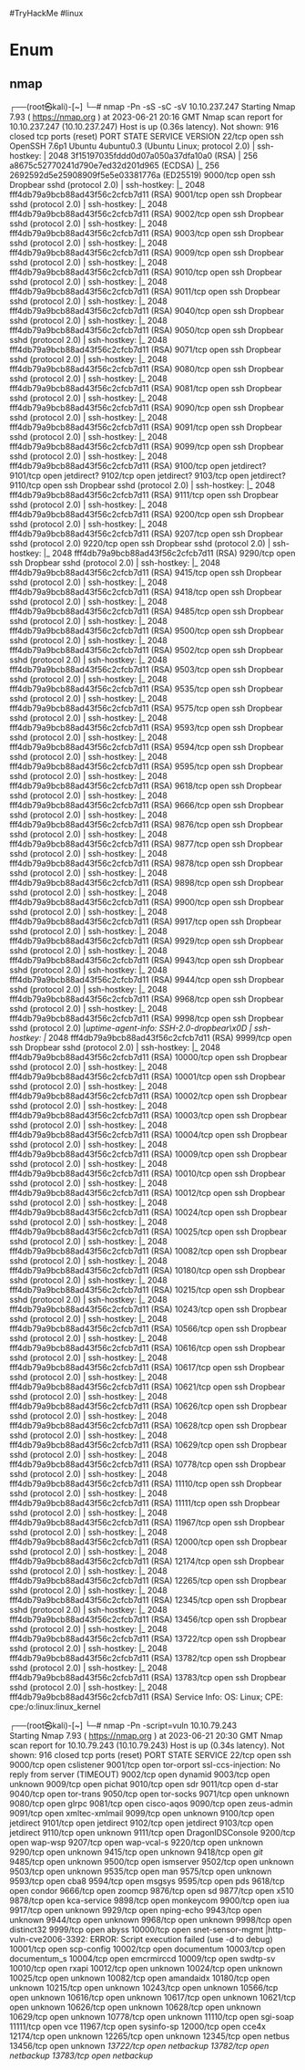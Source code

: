 #TryHackMe #linux 
# Enum
## nmap
┌──(root㉿kali)-[~]
└─# nmap -Pn -sS -sC -sV 10.10.237.247
Starting Nmap 7.93 ( https://nmap.org ) at 2023-06-21 20:16 GMT
Nmap scan report for 10.10.237.247 (10.10.237.247)
Host is up (0.36s latency).
Not shown: 916 closed tcp ports (reset)
PORT      STATE SERVICE    VERSION
22/tcp    open  ssh        OpenSSH 7.6p1 Ubuntu 4ubuntu0.3 (Ubuntu Linux; protocol 2.0)
| ssh-hostkey: 
|   2048 3f15197035fddd0d07a050a37dfa10a0 (RSA)
|   256 a8675c52770241d790e7ed32d201d965 (ECDSA)
|_  256 2692592d5e25908909f5e5e03381776a (ED25519)
9000/tcp  open  ssh        Dropbear sshd (protocol 2.0)
| ssh-hostkey: 
|_  2048 fff4db79a9bcb88ad43f56c2cfcb7d11 (RSA)
9001/tcp  open  ssh        Dropbear sshd (protocol 2.0)
| ssh-hostkey: 
|_  2048 fff4db79a9bcb88ad43f56c2cfcb7d11 (RSA)
9002/tcp  open  ssh        Dropbear sshd (protocol 2.0)
| ssh-hostkey: 
|_  2048 fff4db79a9bcb88ad43f56c2cfcb7d11 (RSA)
9003/tcp  open  ssh        Dropbear sshd (protocol 2.0)
| ssh-hostkey: 
|_  2048 fff4db79a9bcb88ad43f56c2cfcb7d11 (RSA)
9009/tcp  open  ssh        Dropbear sshd (protocol 2.0)
| ssh-hostkey: 
|_  2048 fff4db79a9bcb88ad43f56c2cfcb7d11 (RSA)
9010/tcp  open  ssh        Dropbear sshd (protocol 2.0)
| ssh-hostkey: 
|_  2048 fff4db79a9bcb88ad43f56c2cfcb7d11 (RSA)
9011/tcp  open  ssh        Dropbear sshd (protocol 2.0)
| ssh-hostkey: 
|_  2048 fff4db79a9bcb88ad43f56c2cfcb7d11 (RSA)
9040/tcp  open  ssh        Dropbear sshd (protocol 2.0)
| ssh-hostkey: 
|_  2048 fff4db79a9bcb88ad43f56c2cfcb7d11 (RSA)
9050/tcp  open  ssh        Dropbear sshd (protocol 2.0)
| ssh-hostkey: 
|_  2048 fff4db79a9bcb88ad43f56c2cfcb7d11 (RSA)
9071/tcp  open  ssh        Dropbear sshd (protocol 2.0)
| ssh-hostkey: 
|_  2048 fff4db79a9bcb88ad43f56c2cfcb7d11 (RSA)
9080/tcp  open  ssh        Dropbear sshd (protocol 2.0)
| ssh-hostkey: 
|_  2048 fff4db79a9bcb88ad43f56c2cfcb7d11 (RSA)
9081/tcp  open  ssh        Dropbear sshd (protocol 2.0)
| ssh-hostkey: 
|_  2048 fff4db79a9bcb88ad43f56c2cfcb7d11 (RSA)
9090/tcp  open  ssh        Dropbear sshd (protocol 2.0)
| ssh-hostkey: 
|_  2048 fff4db79a9bcb88ad43f56c2cfcb7d11 (RSA)
9091/tcp  open  ssh        Dropbear sshd (protocol 2.0)
| ssh-hostkey: 
|_  2048 fff4db79a9bcb88ad43f56c2cfcb7d11 (RSA)
9099/tcp  open  ssh        Dropbear sshd (protocol 2.0)
| ssh-hostkey: 
|_  2048 fff4db79a9bcb88ad43f56c2cfcb7d11 (RSA)
9100/tcp  open  jetdirect?
9101/tcp  open  jetdirect?
9102/tcp  open  jetdirect?
9103/tcp  open  jetdirect?
9110/tcp  open  ssh        Dropbear sshd (protocol 2.0)
| ssh-hostkey: 
|_  2048 fff4db79a9bcb88ad43f56c2cfcb7d11 (RSA)
9111/tcp  open  ssh        Dropbear sshd (protocol 2.0)
| ssh-hostkey: 
|_  2048 fff4db79a9bcb88ad43f56c2cfcb7d11 (RSA)
9200/tcp  open  ssh        Dropbear sshd (protocol 2.0)
| ssh-hostkey: 
|_  2048 fff4db79a9bcb88ad43f56c2cfcb7d11 (RSA)
9207/tcp  open  ssh        Dropbear sshd (protocol 2.0)
9220/tcp  open  ssh        Dropbear sshd (protocol 2.0)
| ssh-hostkey: 
|_  2048 fff4db79a9bcb88ad43f56c2cfcb7d11 (RSA)
9290/tcp  open  ssh        Dropbear sshd (protocol 2.0)
| ssh-hostkey: 
|_  2048 fff4db79a9bcb88ad43f56c2cfcb7d11 (RSA)
9415/tcp  open  ssh        Dropbear sshd (protocol 2.0)
| ssh-hostkey: 
|_  2048 fff4db79a9bcb88ad43f56c2cfcb7d11 (RSA)
9418/tcp  open  ssh        Dropbear sshd (protocol 2.0)
| ssh-hostkey: 
|_  2048 fff4db79a9bcb88ad43f56c2cfcb7d11 (RSA)
9485/tcp  open  ssh        Dropbear sshd (protocol 2.0)
| ssh-hostkey: 
|_  2048 fff4db79a9bcb88ad43f56c2cfcb7d11 (RSA)
9500/tcp  open  ssh        Dropbear sshd (protocol 2.0)
| ssh-hostkey: 
|_  2048 fff4db79a9bcb88ad43f56c2cfcb7d11 (RSA)
9502/tcp  open  ssh        Dropbear sshd (protocol 2.0)
| ssh-hostkey: 
|_  2048 fff4db79a9bcb88ad43f56c2cfcb7d11 (RSA)
9503/tcp  open  ssh        Dropbear sshd (protocol 2.0)
| ssh-hostkey: 
|_  2048 fff4db79a9bcb88ad43f56c2cfcb7d11 (RSA)
9535/tcp  open  ssh        Dropbear sshd (protocol 2.0)
| ssh-hostkey: 
|_  2048 fff4db79a9bcb88ad43f56c2cfcb7d11 (RSA)
9575/tcp  open  ssh        Dropbear sshd (protocol 2.0)
| ssh-hostkey: 
|_  2048 fff4db79a9bcb88ad43f56c2cfcb7d11 (RSA)
9593/tcp  open  ssh        Dropbear sshd (protocol 2.0)
| ssh-hostkey: 
|_  2048 fff4db79a9bcb88ad43f56c2cfcb7d11 (RSA)
9594/tcp  open  ssh        Dropbear sshd (protocol 2.0)
| ssh-hostkey: 
|_  2048 fff4db79a9bcb88ad43f56c2cfcb7d11 (RSA)
9595/tcp  open  ssh        Dropbear sshd (protocol 2.0)
| ssh-hostkey: 
|_  2048 fff4db79a9bcb88ad43f56c2cfcb7d11 (RSA)
9618/tcp  open  ssh        Dropbear sshd (protocol 2.0)
| ssh-hostkey: 
|_  2048 fff4db79a9bcb88ad43f56c2cfcb7d11 (RSA)
9666/tcp  open  ssh        Dropbear sshd (protocol 2.0)
| ssh-hostkey: 
|_  2048 fff4db79a9bcb88ad43f56c2cfcb7d11 (RSA)
9876/tcp  open  ssh        Dropbear sshd (protocol 2.0)
| ssh-hostkey: 
|_  2048 fff4db79a9bcb88ad43f56c2cfcb7d11 (RSA)
9877/tcp  open  ssh        Dropbear sshd (protocol 2.0)
| ssh-hostkey: 
|_  2048 fff4db79a9bcb88ad43f56c2cfcb7d11 (RSA)
9878/tcp  open  ssh        Dropbear sshd (protocol 2.0)
| ssh-hostkey: 
|_  2048 fff4db79a9bcb88ad43f56c2cfcb7d11 (RSA)
9898/tcp  open  ssh        Dropbear sshd (protocol 2.0)
| ssh-hostkey: 
|_  2048 fff4db79a9bcb88ad43f56c2cfcb7d11 (RSA)
9900/tcp  open  ssh        Dropbear sshd (protocol 2.0)
| ssh-hostkey: 
|_  2048 fff4db79a9bcb88ad43f56c2cfcb7d11 (RSA)
9917/tcp  open  ssh        Dropbear sshd (protocol 2.0)
| ssh-hostkey: 
|_  2048 fff4db79a9bcb88ad43f56c2cfcb7d11 (RSA)
9929/tcp  open  ssh        Dropbear sshd (protocol 2.0)
| ssh-hostkey: 
|_  2048 fff4db79a9bcb88ad43f56c2cfcb7d11 (RSA)
9943/tcp  open  ssh        Dropbear sshd (protocol 2.0)
| ssh-hostkey: 
|_  2048 fff4db79a9bcb88ad43f56c2cfcb7d11 (RSA)
9944/tcp  open  ssh        Dropbear sshd (protocol 2.0)
| ssh-hostkey: 
|_  2048 fff4db79a9bcb88ad43f56c2cfcb7d11 (RSA)
9968/tcp  open  ssh        Dropbear sshd (protocol 2.0)
| ssh-hostkey: 
|_  2048 fff4db79a9bcb88ad43f56c2cfcb7d11 (RSA)
9998/tcp  open  ssh        Dropbear sshd (protocol 2.0)
|_uptime-agent-info: SSH-2.0-dropbear\x0D
| ssh-hostkey: 
|_  2048 fff4db79a9bcb88ad43f56c2cfcb7d11 (RSA)
9999/tcp  open  ssh        Dropbear sshd (protocol 2.0)
| ssh-hostkey: 
|_  2048 fff4db79a9bcb88ad43f56c2cfcb7d11 (RSA)
10000/tcp open  ssh        Dropbear sshd (protocol 2.0)
| ssh-hostkey: 
|_  2048 fff4db79a9bcb88ad43f56c2cfcb7d11 (RSA)
10001/tcp open  ssh        Dropbear sshd (protocol 2.0)
| ssh-hostkey: 
|_  2048 fff4db79a9bcb88ad43f56c2cfcb7d11 (RSA)
10002/tcp open  ssh        Dropbear sshd (protocol 2.0)
| ssh-hostkey: 
|_  2048 fff4db79a9bcb88ad43f56c2cfcb7d11 (RSA)
10003/tcp open  ssh        Dropbear sshd (protocol 2.0)
| ssh-hostkey: 
|_  2048 fff4db79a9bcb88ad43f56c2cfcb7d11 (RSA)
10004/tcp open  ssh        Dropbear sshd (protocol 2.0)
| ssh-hostkey: 
|_  2048 fff4db79a9bcb88ad43f56c2cfcb7d11 (RSA)
10009/tcp open  ssh        Dropbear sshd (protocol 2.0)
| ssh-hostkey: 
|_  2048 fff4db79a9bcb88ad43f56c2cfcb7d11 (RSA)
10010/tcp open  ssh        Dropbear sshd (protocol 2.0)
| ssh-hostkey: 
|_  2048 fff4db79a9bcb88ad43f56c2cfcb7d11 (RSA)
10012/tcp open  ssh        Dropbear sshd (protocol 2.0)
| ssh-hostkey: 
|_  2048 fff4db79a9bcb88ad43f56c2cfcb7d11 (RSA)
10024/tcp open  ssh        Dropbear sshd (protocol 2.0)
| ssh-hostkey: 
|_  2048 fff4db79a9bcb88ad43f56c2cfcb7d11 (RSA)
10025/tcp open  ssh        Dropbear sshd (protocol 2.0)
| ssh-hostkey: 
|_  2048 fff4db79a9bcb88ad43f56c2cfcb7d11 (RSA)
10082/tcp open  ssh        Dropbear sshd (protocol 2.0)
| ssh-hostkey: 
|_  2048 fff4db79a9bcb88ad43f56c2cfcb7d11 (RSA)
10180/tcp open  ssh        Dropbear sshd (protocol 2.0)
| ssh-hostkey: 
|_  2048 fff4db79a9bcb88ad43f56c2cfcb7d11 (RSA)
10215/tcp open  ssh        Dropbear sshd (protocol 2.0)
| ssh-hostkey: 
|_  2048 fff4db79a9bcb88ad43f56c2cfcb7d11 (RSA)
10243/tcp open  ssh        Dropbear sshd (protocol 2.0)
| ssh-hostkey: 
|_  2048 fff4db79a9bcb88ad43f56c2cfcb7d11 (RSA)
10566/tcp open  ssh        Dropbear sshd (protocol 2.0)
| ssh-hostkey: 
|_  2048 fff4db79a9bcb88ad43f56c2cfcb7d11 (RSA)
10616/tcp open  ssh        Dropbear sshd (protocol 2.0)
| ssh-hostkey: 
|_  2048 fff4db79a9bcb88ad43f56c2cfcb7d11 (RSA)
10617/tcp open  ssh        Dropbear sshd (protocol 2.0)
| ssh-hostkey: 
|_  2048 fff4db79a9bcb88ad43f56c2cfcb7d11 (RSA)
10621/tcp open  ssh        Dropbear sshd (protocol 2.0)
| ssh-hostkey: 
|_  2048 fff4db79a9bcb88ad43f56c2cfcb7d11 (RSA)
10626/tcp open  ssh        Dropbear sshd (protocol 2.0)
| ssh-hostkey: 
|_  2048 fff4db79a9bcb88ad43f56c2cfcb7d11 (RSA)
10628/tcp open  ssh        Dropbear sshd (protocol 2.0)
| ssh-hostkey: 
|_  2048 fff4db79a9bcb88ad43f56c2cfcb7d11 (RSA)
10629/tcp open  ssh        Dropbear sshd (protocol 2.0)
| ssh-hostkey: 
|_  2048 fff4db79a9bcb88ad43f56c2cfcb7d11 (RSA)
10778/tcp open  ssh        Dropbear sshd (protocol 2.0)
| ssh-hostkey: 
|_  2048 fff4db79a9bcb88ad43f56c2cfcb7d11 (RSA)
11110/tcp open  ssh        Dropbear sshd (protocol 2.0)
| ssh-hostkey: 
|_  2048 fff4db79a9bcb88ad43f56c2cfcb7d11 (RSA)
11111/tcp open  ssh        Dropbear sshd (protocol 2.0)
| ssh-hostkey: 
|_  2048 fff4db79a9bcb88ad43f56c2cfcb7d11 (RSA)
11967/tcp open  ssh        Dropbear sshd (protocol 2.0)
| ssh-hostkey: 
|_  2048 fff4db79a9bcb88ad43f56c2cfcb7d11 (RSA)
12000/tcp open  ssh        Dropbear sshd (protocol 2.0)
| ssh-hostkey: 
|_  2048 fff4db79a9bcb88ad43f56c2cfcb7d11 (RSA)
12174/tcp open  ssh        Dropbear sshd (protocol 2.0)
| ssh-hostkey: 
|_  2048 fff4db79a9bcb88ad43f56c2cfcb7d11 (RSA)
12265/tcp open  ssh        Dropbear sshd (protocol 2.0)
| ssh-hostkey: 
|_  2048 fff4db79a9bcb88ad43f56c2cfcb7d11 (RSA)
12345/tcp open  ssh        Dropbear sshd (protocol 2.0)
| ssh-hostkey: 
|_  2048 fff4db79a9bcb88ad43f56c2cfcb7d11 (RSA)
13456/tcp open  ssh        Dropbear sshd (protocol 2.0)
| ssh-hostkey: 
|_  2048 fff4db79a9bcb88ad43f56c2cfcb7d11 (RSA)
13722/tcp open  ssh        Dropbear sshd (protocol 2.0)
| ssh-hostkey: 
|_  2048 fff4db79a9bcb88ad43f56c2cfcb7d11 (RSA)
13782/tcp open  ssh        Dropbear sshd (protocol 2.0)
| ssh-hostkey: 
|_  2048 fff4db79a9bcb88ad43f56c2cfcb7d11 (RSA)
13783/tcp open  ssh        Dropbear sshd (protocol 2.0)
| ssh-hostkey: 
|_  2048 fff4db79a9bcb88ad43f56c2cfcb7d11 (RSA)
Service Info: OS: Linux; CPE: cpe:/o:linux:linux_kernel

┌──(root㉿kali)-[~]
└─# nmap -Pn -script=vuln 10.10.79.243                    
Starting Nmap 7.93 ( https://nmap.org ) at 2023-06-21 20:30 GMT
Nmap scan report for 10.10.79.243 (10.10.79.243)
Host is up (0.34s latency).
Not shown: 916 closed tcp ports (reset)
PORT      STATE SERVICE
22/tcp    open  ssh
9000/tcp  open  cslistener
9001/tcp  open  tor-orport
ssl-ccs-injection: No reply from server (TIMEOUT)
9002/tcp  open  dynamid
9003/tcp  open  unknown
9009/tcp  open  pichat
9010/tcp  open  sdr
9011/tcp  open  d-star
9040/tcp  open  tor-trans
9050/tcp  open  tor-socks
9071/tcp  open  unknown
9080/tcp  open  glrpc
9081/tcp  open  cisco-aqos
9090/tcp  open  zeus-admin
9091/tcp  open  xmltec-xmlmail
9099/tcp  open  unknown
9100/tcp  open  jetdirect
9101/tcp  open  jetdirect
9102/tcp  open  jetdirect
9103/tcp  open  jetdirect
9110/tcp  open  unknown
9111/tcp  open  DragonIDSConsole
9200/tcp  open  wap-wsp
9207/tcp  open  wap-vcal-s
9220/tcp  open  unknown
9290/tcp  open  unknown
9415/tcp  open  unknown
9418/tcp  open  *git*
9485/tcp  open  unknown
9500/tcp  open  ismserver
9502/tcp  open  unknown
9503/tcp  open  unknown
9535/tcp  open  man
9575/tcp  open  unknown
9593/tcp  open  cba8
9594/tcp  open  msgsys
9595/tcp  open  pds
9618/tcp  open  condor
9666/tcp  open  zoomcp
9876/tcp  open  sd
9877/tcp  open  x510
9878/tcp  open  kca-service
9898/tcp  open  monkeycom
9900/tcp  open  iua
9917/tcp  open  unknown
9929/tcp  open  nping-echo
9943/tcp  open  unknown
9944/tcp  open  unknown
9968/tcp  open  unknown
9998/tcp  open  distinct32
9999/tcp  open  abyss
10000/tcp open  snet-sensor-mgmt
|http-vuln-cve2006-3392: ERROR: Script execution failed (use -d to debug)
10001/tcp open  scp-config
10002/tcp open  documentum
10003/tcp open  documentum_s
10004/tcp open  emcrmirccd
10009/tcp open  swdtp-sv
10010/tcp open  rxapi
10012/tcp open  unknown
10024/tcp open  unknown
10025/tcp open  unknown
10082/tcp open  amandaidx
10180/tcp open  unknown
10215/tcp open  unknown
10243/tcp open  unknown
10566/tcp open  unknown
10616/tcp open  unknown
10617/tcp open  unknown
10621/tcp open  unknown
10626/tcp open  unknown
10628/tcp open  unknown
10629/tcp open  unknown
10778/tcp open  unknown
11110/tcp open  sgi-soap
11111/tcp open  vce
11967/tcp open  sysinfo-sp
12000/tcp open  cce4x
12174/tcp open  unknown
12265/tcp open  unknown
12345/tcp open  netbus
13456/tcp open  unknown
*13722/tcp open  netbackup
13782/tcp open  netbackup
13783/tcp open  netbackup*


